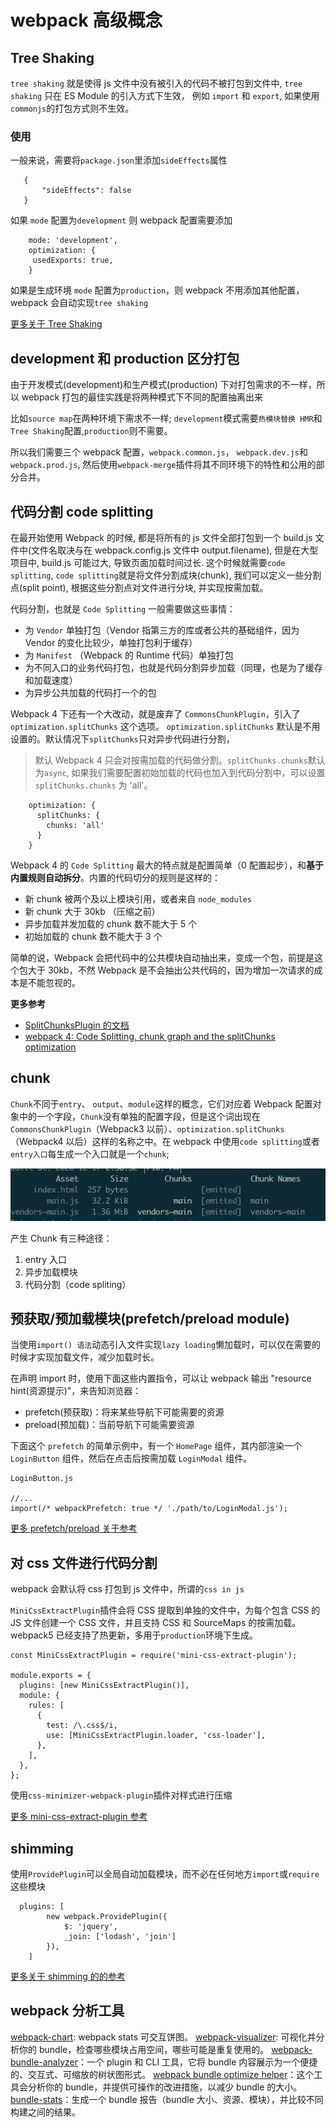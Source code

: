 # webpack 高级概念

## Tree Shaking

`tree shaking` 就是使得 js 文件中没有被引入的代码不被打包到文件中, `tree shaking` 只在 ES Module 的引入方式下生效， 例如 `import` 和 `export`, 如果使用`commonjs`的打包方式则不生效。

### 使用

一般来说，需要将`package.json`里添加`sideEffects`属性

```
   {
       "sideEffects": false
   }
```

如果 `mode` 配置为`development` 则 webpack 配置需要添加

```
    mode: 'development',
    optimization: {
     usedExports: true,
    }
```

如果是生成环境 `mode` 配置为`production`，则 webpack 不用添加其他配置，webpack 会自动实现`tree shaking`

[更多关于 Tree Shaking](https://webpack.docschina.org/guides/tree-shaking/)

## development 和 production 区分打包

由于开发模式(development)和生产模式(production) 下对打包需求的不一样，所以 webpack 打包的最佳实践是将两种模式下不同的配置抽离出来

比如`source map`在两种环境下需求不一样; `development`模式需要`热模块替换 HMR`和`Tree Shaking`配置,`production`则不需要。

所以我们需要三个 webpack 配置，`webpack.common.js`， `webpack.dev.js`和`webpack.prod.js`, 然后使用`webpack-merge`插件将其不同环境下的特性和公用的部分合并。

## 代码分割 code splitting

在最开始使用 Webpack 的时候, 都是将所有的 js 文件全部打包到一个 build.js 文件中(文件名取决与在 webpack.config.js 文件中 output.filename), 但是在大型项目中, build.js 可能过大, 导致页面加载时间过长. 这个时候就需要`code splitting`, `code splitting`就是将文件分割成块(chunk), 我们可以定义一些分割点(split point), 根据这些分割点对文件进行分块, 并实现按需加载。

代码分割，也就是 `Code Splitting` 一般需要做这些事情：

- 为 `Vendor` 单独打包（Vendor 指第三方的库或者公共的基础组件，因为 Vendor 的变化比较少，单独打包利于缓存）
- 为 `Manifest` （Webpack 的 Runtime 代码）单独打包
- 为不同入口的业务代码打包，也就是代码分割异步加载（同理，也是为了缓存和加载速度）
- 为异步公共加载的代码打一个的包

Webpack 4 下还有一个大改动，就是废弃了 `CommonsChunkPlugin`，引入了 `optimization.splitChunks` 这个选项。
`optimization.splitChunks` 默认是不用设置的。默认情况下`splitChunks`只对异步代码进行分割，

> 默认 Webpack 4 只会对按需加载的代码做分割。`splitChunks.chunks`默认为`async`, 如果我们需要配置初始加载的代码也加入到代码分割中，可以设置 `splitChunks.chunks` 为 'all'。

```
    optimization: {
      splitChunks: {
        chunks: 'all'
      }
    }
```

Webpack 4 的 `Code Splitting` 最大的特点就是配置简单（0 配置起步），和**基于内置规则自动拆分**。内置的代码切分的规则是这样的：

- 新 chunk 被两个及以上模块引用，或者来自 `node_modules`
- 新 chunk 大于 30kb （压缩之前）
- 异步加载并发加载的 chunk 数不能大于 5 个
- 初始加载的 chunk 数不能大于 3 个

简单的说，Webpack 会把代码中的公共模块自动抽出来，变成一个包，前提是这个包大于 30kb，不然 Webpack 是不会抽出公共代码的，因为增加一次请求的成本是不能忽视的。

**更多参考**

- [SplitChunksPlugin 的文档](https://webpack.js.org/plugins/split-chunks-plugin/)
- [ webpack 4: Code Splitting, chunk graph and the splitChunks optimization ](https://medium.com/webpack/webpack-4-code-splitting-chunk-graph-and-the-splitchunks-optimization-be739a861366)

## chunk

`Chunk`不同于`entry`、 `output`、`module`这样的概念，它们对应着 Webpack 配置对象中的一个字段，`Chunk`没有单独的配置字段，但是这个词出现在`CommonsChunkPlugin`（Webpack3 以前）、`optimization.splitChunks`（Webpack4 以后）这样的名称之中。在 webpack 中使用`code splitting`或者`entry入口`每生成一个入口就是一个`chunk`;

![](./images/chunk.png)

产生 Chunk 有三种途径：

1. entry 入口
2. 异步加载模块
3. 代码分割（code spliting）

## 预获取/预加载模块(prefetch/preload module)

当使用`import() 语法`动态引入文件实现`lazy loading`懒加载时，可以仅在需要的时候才实现加载文件，减少加载时长。

在声明 import 时，使用下面这些内置指令，可以让 webpack 输出 "resource hint(资源提示)"，来告知浏览器：

- prefetch(预获取)：将来某些导航下可能需要的资源
- preload(预加载)：当前导航下可能需要资源

下面这个 `prefetch` 的简单示例中，有一个 `HomePage` 组件，其内部渲染一个 `LoginButton` 组件，然后在点击后按需加载 `LoginModal` 组件。

```
LoginButton.js

//...
import(/* webpackPrefetch: true */ './path/to/LoginModal.js');
```

[更多 prefetch/preload 关于参考](https://webpack.docschina.org/guides/code-splitting/)

## 对 css 文件进行代码分割

webpack 会默认将 css 打包到 js 文件中，所谓的`css in js`

`MiniCssExtractPlugin`插件会将 CSS 提取到单独的文件中，为每个包含 CSS 的 JS 文件创建一个 CSS 文件，并且支持 CSS 和 SourceMaps 的按需加载。 webpack5 已经支持了热更新，多用于`production`环境下生成。

```
const MiniCssExtractPlugin = require('mini-css-extract-plugin');

module.exports = {
  plugins: [new MiniCssExtractPlugin()],
  module: {
    rules: [
      {
        test: /\.css$/i,
        use: [MiniCssExtractPlugin.loader, 'css-loader'],
      },
    ],
  },
};

```

使用`css-minimizer-webpack-plugin`插件对样式进行压缩

[更多 mini-css-extract-plugin 参考](https://webpack.docschina.org/plugins/mini-css-extract-plugin/)

## shimming

使用`ProvidePlugin`可以全局自动加载模块，而不必在任何地方`import`或`require`这些模块

```
  plugins: [
		new webpack.ProvidePlugin({
			$: 'jquery',
			_join: ['lodash', 'join']
		}),
	]
```

[更多关于 shimming 的的参考](https://webpack.docschina.org/guides/shimming/)

## webpack 分析工具

[webpack-chart](https://alexkuz.github.io/webpack-chart/): webpack stats 可交互饼图。
[webpack-visualizer](https://chrisbateman.github.io/webpack-visualizer/): 可视化并分析你的 bundle，检查哪些模块占用空间，哪些可能是重复使用的。
[webpack-bundle-analyzer](https://github.com/webpack-contrib/webpack-bundle-analyzer)：一个 plugin 和 CLI 工具，它将 bundle 内容展示为一个便捷的、交互式、可缩放的树状图形式。
[webpack bundle optimize helper](https://webpack.docschina.org/guides/code-splitting/)：这个工具会分析你的 bundle，并提供可操作的改进措施，以减少 bundle 的大小。
[bundle-stats](https://webpack.docschina.org/guides/code-splitting/)：生成一个 bundle 报告（bundle 大小、资源、模块），并比较不同构建之间的结果。
